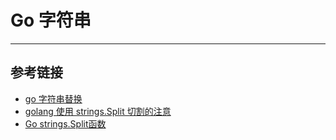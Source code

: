 # Go 字符串
***

## 参考链接
- [go 字符串替换](https://blog.csdn.net/qq_17668519/article/details/79257259)
- [golang 使用 strings.Split 切割的注意](https://blog.csdn.net/iamlihongwei/article/details/78851475)
- [Go strings.Split函数](https://blog.csdn.net/TCatTime/article/details/100511043)